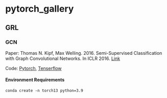 # pytorch_gallery


## GRL
### GCN

Paper: Thomas N. Kipf, Max Welling. 2016. Semi-Supervised Classification with Graph Convolutional Networks. In ICLR 2016. [Link](https://arxiv.org/abs/1609.02907)

Code: [Pytorch](https://github.com/tkipf/pygcn), [Tenserflow](https://github.com/tkipf/gcn)

#### Environment Requirements

```
conda create -n torch13 python=3.9


```
